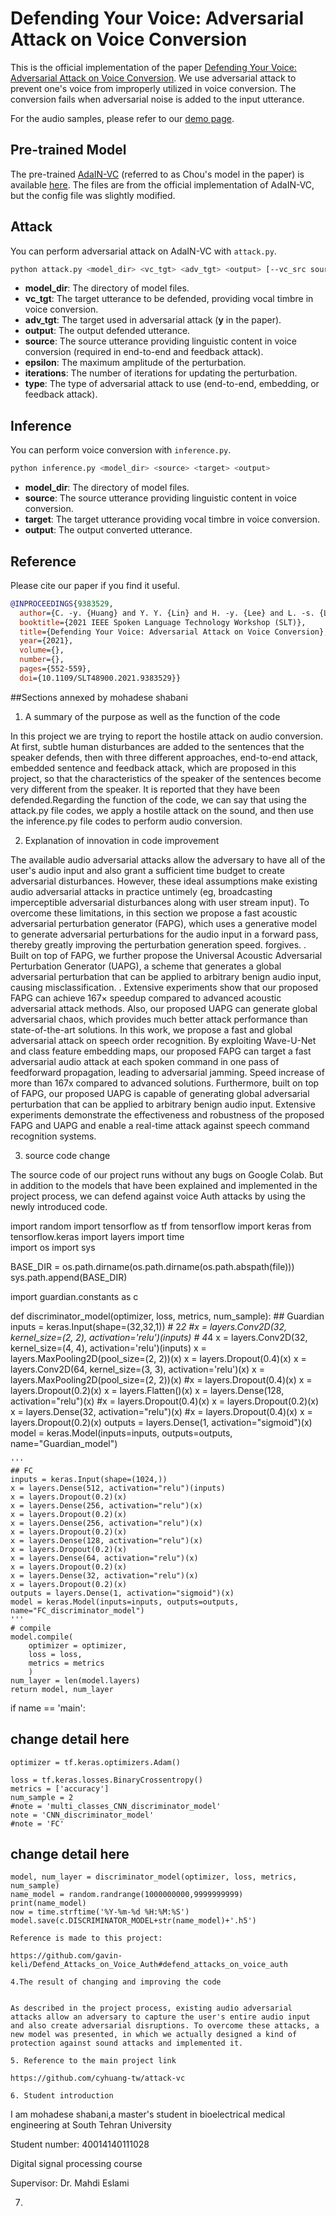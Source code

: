# Defending Your Voice: Adversarial Attack on Voice Conversion

This is the official implementation of the paper [Defending Your Voice: Adversarial Attack on Voice Conversion](https://arxiv.org/abs/2005.08781).
We use adversarial attack to prevent one's voice from improperly utilized in voice conversion.
The conversion fails when adversarial noise is added to the input utterance.

For the audio samples, please refer to our [demo page](https://yistlin.github.io/attack-vc-demo/).

## Pre-trained Model

The pre-trained [AdaIN-VC](https://arxiv.org/abs/1904.05742) (referred to as Chou's model in the paper) is available [here](https://drive.google.com/file/d/1vBF-4s5u0sro3nwDFWL7VnAV6KViCMp0/view?usp=sharing).
The files are from the official implementation of AdaIN-VC, but the config file was slightly modified.

## Attack

You can perform adversarial attack on AdaIN-VC with `attack.py`.

```bash
python attack.py <model_dir> <vc_tgt> <adv_tgt> <output> [--vc_src source] [--eps epsilon] [--n_iters iterations] [--attack_type type]
```

- **model_dir**: The directory of model files.
- **vc_tgt**: The target utterance to be defended, providing vocal timbre in voice conversion.
- **adv_tgt**: The target used in adversarial attack (**y** in the paper).
- **output**: The output defended utterance.
- **source**: The source utterance providing linguistic content in voice conversion (required in end-to-end and feedback attack).
- **epsilon**: The maximum amplitude of the perturbation.
- **iterations**: The number of iterations for updating the perturbation.
- **type**: The type of adversarial attack to use (end-to-end, embedding, or feedback attack).

## Inference

You can perform voice conversion with `inference.py`.

```bash
python inference.py <model_dir> <source> <target> <output>
```

- **model_dir**: The directory of model files.
- **source**: The source utterance providing linguistic content in voice conversion.
- **target**: The target utterance providing vocal timbre in voice conversion.
- **output**: The output converted utterance.

## Reference

Please cite our paper if you find it useful.

```bib
@INPROCEEDINGS{9383529,
  author={C. -y. {Huang} and Y. Y. {Lin} and H. -y. {Lee} and L. -s. {Lee}},
  booktitle={2021 IEEE Spoken Language Technology Workshop (SLT)},
  title={Defending Your Voice: Adversarial Attack on Voice Conversion},
  year={2021},
  volume={},
  number={},
  pages={552-559},
  doi={10.1109/SLT48900.2021.9383529}}
```

##Sections annexed by mohadese shabani 

1. A summary of the purpose as well as the function of the code

In this project we are trying to report the hostile attack on audio conversion. At first, subtle human disturbances are added to the sentences that the speaker defends, then with three different approaches, end-to-end attack, embedded sentence and feedback attack, which are proposed in this project, so that the characteristics of the speaker of the sentences become very different from the speaker. It is reported that they have been defended.Regarding the function of the code, we can say that using the attack.py file codes, we apply a hostile attack on the sound, and then use the inference.py file codes to perform audio conversion.


2. Explanation of innovation in code improvement

The available audio adversarial attacks allow the adversary to have all of the user's audio input and also grant a sufficient time budget to create adversarial disturbances. However, these ideal assumptions make existing audio adversarial attacks in practice untimely (eg, broadcasting imperceptible adversarial disturbances along with user stream input). To overcome these limitations, in this section we propose a fast acoustic adversarial perturbation generator (FAPG), which uses a generative model to generate adversarial perturbations for the audio input in a forward pass, thereby greatly improving the perturbation generation speed. forgives. . Built on top of FAPG, we further propose the Universal Acoustic Adversarial Perturbation Generator (UAPG), a scheme that generates a global adversarial perturbation that can be applied to arbitrary benign audio input, causing misclassification. . Extensive experiments show that our proposed FAPG can achieve 167× speedup compared to advanced acoustic adversarial attack methods. Also, our proposed UAPG can generate global adversarial chaos, which provides much better attack performance than state-of-the-art solutions. In this work, we propose a fast and global adversarial attack on speech order recognition. By exploiting Wave-U-Net and class feature embedding maps, our proposed FAPG can target a fast adversarial audio attack at each spoken command in one pass of feedforward propagation, leading to adversarial jamming. Speed increase of more than 167x compared to advanced solutions. Furthermore, built on top of FAPG, our proposed UAPG is capable of generating global adversarial perturbation that can be applied to arbitrary benign audio input. Extensive experiments demonstrate the effectiveness and robustness of the proposed FAPG and UAPG and enable a real-time attack against speech command recognition systems.

3. source code change 

The source code of our project runs without any bugs on Google Colab. But in addition to the models that have been explained and implemented in the project process, we can defend against voice Auth attacks by using the newly introduced code.


import random
import tensorflow as tf
from tensorflow import keras
from tensorflow.keras import layers
import time    
import os
import sys

BASE_DIR = os.path.dirname(os.path.dirname(os.path.abspath(file)))
sys.path.append(BASE_DIR)

import guardian.constants as c

def discriminator_model(optimizer, loss, metrics, num_sample):
    ## Guardian
    inputs = keras.Input(shape=(32,32,1))
    # 2*2
    #x = layers.Conv2D(32, kernel_size=(2, 2), activation='relu')(inputs)
    # 4*4
    x = layers.Conv2D(32, kernel_size=(4, 4), activation='relu')(inputs)
    x = layers.MaxPooling2D(pool_size=(2, 2))(x)
    x = layers.Dropout(0.4)(x)
    x = layers.Conv2D(64, kernel_size=(3, 3), activation='relu')(x)
    x = layers.MaxPooling2D(pool_size=(2, 2))(x)
    #x = layers.Dropout(0.4)(x)
    x = layers.Dropout(0.2)(x)
    x = layers.Flatten()(x)
    x = layers.Dense(128, activation="relu")(x)
    #x = layers.Dropout(0.4)(x)
    x = layers.Dropout(0.2)(x)
    x = layers.Dense(32, activation="relu")(x)
    #x = layers.Dropout(0.4)(x)
    x = layers.Dropout(0.2)(x)
    outputs = layers.Dense(1, activation="sigmoid")(x)
    model = keras.Model(inputs=inputs, outputs=outputs, name="Guardian_model")
    
    '''
    ## FC
    inputs = keras.Input(shape=(1024,))
    x = layers.Dense(512, activation="relu")(inputs)
    x = layers.Dropout(0.2)(x)
    x = layers.Dense(256, activation="relu")(x)
    x = layers.Dropout(0.2)(x)
    x = layers.Dense(256, activation="relu")(x)
    x = layers.Dropout(0.2)(x)
    x = layers.Dense(128, activation="relu")(x)
    x = layers.Dropout(0.2)(x)
    x = layers.Dense(64, activation="relu")(x)
    x = layers.Dropout(0.2)(x)
    x = layers.Dense(32, activation="relu")(x)
    x = layers.Dropout(0.2)(x)
    outputs = layers.Dense(1, activation="sigmoid")(x)
    model = keras.Model(inputs=inputs, outputs=outputs, name="FC_discriminator_model")
    '''
    # compile
    model.compile(
        optimizer = optimizer,
        loss = loss,
        metrics = metrics
        )
    num_layer = len(model.layers)
    return model, num_layer

if name == 'main':

   ## change detail here
    optimizer = tf.keras.optimizers.Adam()
    
    loss = tf.keras.losses.BinaryCrossentropy()
    metrics = ['accuracy']
    num_sample = 2
    #note = 'multi_classes_CNN_discriminator_model'
    note = 'CNN_discriminator_model'
    #note = 'FC'

   ## change detail here

    model, num_layer = discriminator_model(optimizer, loss, metrics, num_sample)
    name_model = random.randrange(1000000000,9999999999)
    print(name_model)
    now = time.strftime('%Y-%m-%d %H:%M:%S')
    model.save(c.DISCRIMINATOR_MODEL+str(name_model)+'.h5')
    
    Reference is made to this project:
    
    https://github.com/gavin-keli/Defend_Attacks_on_Voice_Auth#defend_attacks_on_voice_auth
    
    4.The result of changing and improving the code
    
    
    As described in the project process, existing audio adversarial attacks allow an adversary to capture the user's entire audio input and also create adversarial disruptions. To overcome these attacks, a new model was presented, in which we actually designed a kind of protection against sound attacks and implemented it.
    
    5. Reference to the main project link
    
    https://github.com/cyhuang-tw/attack-vc
    
    6. Student introduction
    
   I am mohadese shabani,a master's student in bioelectrical medical engineering at South Tehran University

Student number: 40014140111028

Digital signal processing course

Supervisor: Dr. Mahdi Eslami

7.
   








